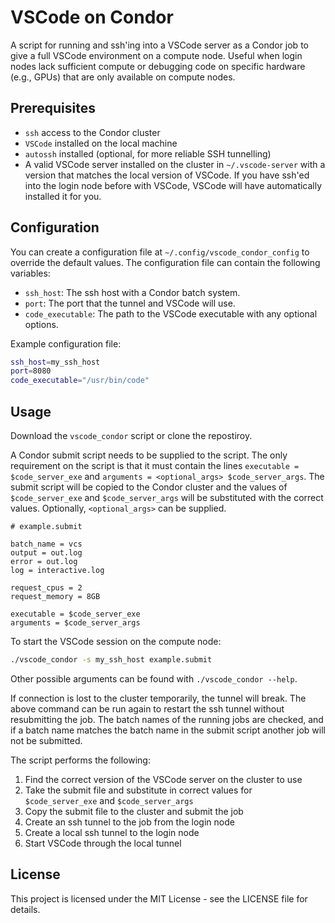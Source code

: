 # VSCode on Condor

A script for running and ssh'ing into a VSCode server as a Condor job to give a full VSCode environment on a compute node.
 Useful when login nodes lack sufficient compute or debugging code on specific hardware (e.g., GPUs) that are only available on compute nodes.

## Prerequisites

- `ssh` access to the Condor cluster
- `VSCode` installed on the local machine
- `autossh` installed (optional, for more reliable SSH tunnelling)
- A valid VSCode server installed on the cluster in `~/.vscode-server` with a version that matches the local version of VSCode. If you have ssh'ed into the login node before with VSCode, VSCode will have automatically installed it for you.

## Configuration

You can create a configuration file at `~/.config/vscode_condor_config` to override the default values. The configuration file can contain the following variables:

- `ssh_host`: The ssh host with a Condor batch system.
- `port`: The port that the tunnel and VSCode will use.
- `code_executable`: The path to the VSCode executable with any optional options.

Example configuration file:

   ```bash
   ssh_host=my_ssh_host
   port=8080
   code_executable="/usr/bin/code"
   ```

## Usage

Download the `vscode_condor` script or clone the repostiroy.

A Condor submit script needs to be supplied to the script.
The only requirement on the script is that it must contain the lines
`executable = $code_server_exe` and `arguments = <optional_args> $code_server_args`.
The submit script will be copied to the Condor cluster and the values of `$code_server_exe`
and `$code_server_args` will be substituted with the correct values.
Optionally, `<optional_args>` can be supplied.

   ```condor
   # example.submit

   batch_name = vcs
   output = out.log
   error = out.log
   log = interactive.log

   request_cpus = 2
   request_memory = 8GB

   executable = $code_server_exe
   arguments = $code_server_args
   ```

To start the VSCode session on the compute node:

```bash
./vscode_condor -s my_ssh_host example.submit
```

Other possible arguments can be found with `./vscode_condor --help`.

If connection is lost to the cluster temporarily, the tunnel will break.
The above command can be run again to restart the ssh tunnel without resubmitting the job.
The batch names of the running jobs are checked, and if a batch name matches the batch name in the submit script
another job will not be submitted.

The script performs the following:

1. Find the correct version of the VSCode server on the cluster to use
2. Take the submit file and substitute in correct values for `$code_server_exe` and `$code_server_args`  
3. Copy the submit file to the cluster and submit the job
4. Create an ssh tunnel to the job from the login node
5. Create a local ssh tunnel to the login node
6. Start VSCode through the local tunnel

## License

This project is licensed under the MIT License - see the LICENSE file for details.
